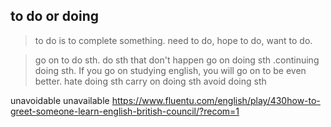 ## to do or doing
>to do is to complete something.
need to do, hope to do, want to do.

>go on to do sth. do sth that don't happen
go on doing sth .continuing doing sth.
If you go on studying english, you will go on to be even better.
hate doing sth
carry on doing sth
avoid doing sth


unavoidable unavailable
https://www.fluentu.com/english/play/430how-to-greet-someone-learn-english-british-council/?recom=1

